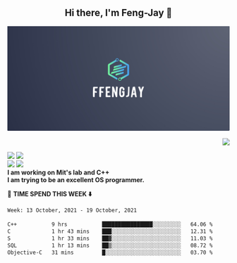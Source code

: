 <h2 align="center"> Hi there, I'm Feng-Jay 👋 </h2>  

![](https://github.com/Feng-Jay/DataStruct/blob/master/Image/1.png)  

<img align="right" src="https://github-readme-stats.vercel.app/api?username=Feng-Jay&show_icons=true&icon_color=CE1D2D&text_color=718096&bg_color=ffffff&hide_title=true" />


&emsp;

![](https://visitor-badge.glitch.me/badge?page_id=Feng-Jay.readme)
![](https://img.shields.io/badge/Concentrate-Cpp-blue)  
![](https://img.shields.io/badge/Rust-primer-orange)
![](https://img.shields.io/badge/Target-OS-9cf)  
**I am working on Mit's lab and C++**  
**I am trying to be an excellent OS programmer.**  


📘 **TIME SPEND THIS WEEK ⬇️**
<!--START_SECTION:waka-->
```text
Week: 13 October, 2021 - 19 October, 2021

C++           9 hrs           ████████████████░░░░░░░░░   64.06 % 
C             1 hr 43 mins    ███░░░░░░░░░░░░░░░░░░░░░░   12.31 % 
S             1 hr 33 mins    ██▓░░░░░░░░░░░░░░░░░░░░░░   11.03 % 
SQL           1 hr 13 mins    ██▒░░░░░░░░░░░░░░░░░░░░░░   08.72 % 
Objective-C   31 mins         █░░░░░░░░░░░░░░░░░░░░░░░░   03.70 % 
```
<!--END_SECTION:waka-->
